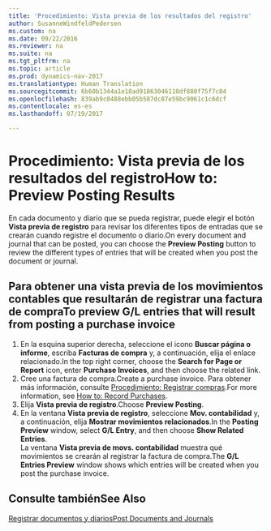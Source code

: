 ```yaml
---
title: 'Procedimiento: Vista previa de los resultados del registro'
author: SusanneWindfeldPedersen
ms.custom: na
ms.date: 09/22/2016
ms.reviewer: na
ms.suite: na
ms.tgt_pltfrm: na
ms.topic: article
ms.prod: dynamics-nav-2017
ms.translationtype: Human Translation
ms.sourcegitcommit: 6b60b1344a1e18ad91863046110df880f75f7c04
ms.openlocfilehash: 839ab9c0488ebb05b587dc87e59bc9061c1c6dcf
ms.contentlocale: es-es
ms.lasthandoff: 07/19/2017

---
```

    
# <a name="how-to-preview-posting-results"></a><span data-ttu-id="cefeb-102">Procedimiento: Vista previa de los resultados del registro</span><span class="sxs-lookup"><span data-stu-id="cefeb-102">How to: Preview Posting Results</span></span>
<span data-ttu-id="cefeb-103">En cada documento y diario que se pueda registrar, puede elegir el botón **Vista previa de registro** para revisar los diferentes tipos de entradas que se crearán cuando registre el documento o diario.</span><span class="sxs-lookup"><span data-stu-id="cefeb-103">On every document and journal that can be posted, you can choose the **Preview Posting** button to review the different types of entries that will be created when you post the document or journal.</span></span>

## <a name="to-preview-gl-entries-that-will-result-from-posting-a-purchase-invoice"></a><span data-ttu-id="cefeb-104">Para obtener una vista previa de los movimientos contables que resultarán de registrar una factura de compra</span><span class="sxs-lookup"><span data-stu-id="cefeb-104">To preview G/L entries that will result from posting a purchase invoice</span></span>
1. <span data-ttu-id="cefeb-105">En la esquina superior derecha, seleccione el icono **Buscar página o informe**, escriba **Facturas de compra** y, a continuación, elija el enlace relacionado.</span><span class="sxs-lookup"><span data-stu-id="cefeb-105">In the top right corner, choose the **Search for Page or Report** icon, enter **Purchase Invoices**, and then choose the related link.</span></span>
2. <span data-ttu-id="cefeb-106">Cree una factura de compra.</span><span class="sxs-lookup"><span data-stu-id="cefeb-106">Create a purchase invoice.</span></span> <span data-ttu-id="cefeb-107">Para obtener más información, consulte [Procedimiento: Registrar compras](purchasing-how-record-purchases.md).</span><span class="sxs-lookup"><span data-stu-id="cefeb-107">For more information, see [How to: Record Purchases](purchasing-how-record-purchases.md).</span></span>
3. <span data-ttu-id="cefeb-108">Elija **Vista previa de registro**.</span><span class="sxs-lookup"><span data-stu-id="cefeb-108">Choose **Preview Posting**.</span></span>
4. <span data-ttu-id="cefeb-109">En la ventana **Vista previa de registro**, seleccione **Mov. contabilidad** y, a continuación, elija **Mostrar movimientos relacionados**.</span><span class="sxs-lookup"><span data-stu-id="cefeb-109">In the **Posting Preview** window, select **G/L Entry**, and then choose **Show Related Entries**.</span></span>  
<span data-ttu-id="cefeb-110">La ventana **Vista previa de movs. contabilidad** muestra qué movimientos se crearán al registrar la factura de compra.</span><span class="sxs-lookup"><span data-stu-id="cefeb-110">The **G/L Entries Preview** window shows which entries will be created when you post the purchase invoice.</span></span>

## <a name="see-also"></a><span data-ttu-id="cefeb-111">Consulte también</span><span class="sxs-lookup"><span data-stu-id="cefeb-111">See Also</span></span>
[<span data-ttu-id="cefeb-112">Registrar documentos y diarios</span><span class="sxs-lookup"><span data-stu-id="cefeb-112">Post Documents and Journals</span></span>](ui-post-documents-journals.md)


